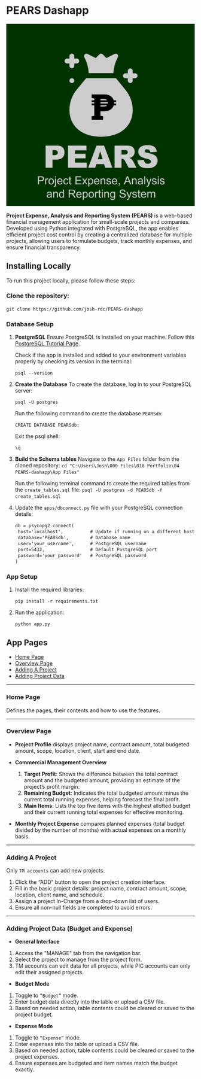 # PEARS Dashapp

![Assets/login.png](Assets/login.png)

**Project Expense, Analysis and Reporting System (PEARS)** is a web-based financial management application for small-scale projects and companies. Developed using Python integrated with PostgreSQL, the app enables efficient project cost control by creating a centralized database for multiple projects, allowing users to formulate budgets, track monthly expenses, and ensure financial transparency.

## Installing Locally
To run this project locally, please follow these steps:

### Clone the repository:
   ```
   git clone https://github.com/josh-rdc/PEARS-dashapp
   ```

### Database Setup 
1. **PostgreSQL**
   Ensure PostgreSQL is installed on your machine. Follow this [PostgreSQL Tutorial Page](https://neon.tech/postgresql/postgresql-getting-started/install-postgresql).

   Check if the app is installed and added to your environment variables properly by checking its version in the terminal:
   ```
   psql --version
   ```

2. **Create the Database**
   To create the database, log in to your PostgreSQL server:
   ```
   psql -U postgres
   ```

   Run the following command to create the database `PEARSdb`:
   ```
   CREATE DATABASE PEARSdb;
   ```

   Exit the psql shell:
   ```
   \q
   ```

3. **Build the Schema tables**
   Navigate to the `App Files` folder from the cloned repository:
   ``
   cd "C:\Users\Josh\000 Files\010 Portfolio\04 PEARS-dashapp\App Files"
   ``

   Run the following terminal command to create the required tables from the `create_tables.sql` file:
   ``
   psql -U postgres -d PEARSdb -f create_tables.sql
   ``

4. Update the `apps/dbconnect.py` file with your PostgreSQL connection details:
   ```
   db = psycopg2.connect(
    host='localhost',          # Update if running on a different host
    database='PEARSdb',        # Database name
    user='your_username',      # PostgreSQL username
    port=5432,                 # Default PostgreSQL port
    password='your_password'   # PostgreSQL password
   )
   ```

### App Setup
1. Install the required libraries:
   ```
   pip install -r requirements.txt
   ```
   

2. Run the application:
   ```
   python app.py
   ```

## App Pages
- [Home Page](#home-page)
- [Overview Page](#overview-page)
- [Adding A Project](#adding-a-project)
- [Adding Project Data](#adding-project-data-budget-and-expense)

---

### Home Page

Defines the pages, their contents and how to use the features.

--- 

### Overview Page

- **Project Profile** displays project name, contract amount, total budgeted amount, scope, location, client, start and end date.

- **Commercial Management Overview**

   1. **Target Profit**: Shows the difference between the total contract amount and the budgeted amount, providing an estimate of the project’s profit margin.
   2. **Remaining Budget**: Indicates the total budgeted amount minus the current total running expenses, helping forecast the final profit.
   3. **Main Items**: Lists the top five items with the highest allotted budget and their current running total expenses for effective monitoring.

- **Monthly Project Expense** compares planned expenses (total budget divided by the number of months) with actual expenses on a monthly basis.

--- 

### Adding A Project

Only `TM accounts` can add new projects.
1.	Click the “ADD” button to open the project creation interface.
2.	Fill in the basic project details: project name, contract amount, scope, location, client name, and schedule.
3.	Assign a project In-Charge from a drop-down list of users.
4.	Ensure all non-null fields are completed to avoid errors.

--- 

### Adding Project Data (Budget and Expense)

- **General Interface**
1. Access the "MANAGE" tab from the navigation bar.
2. Select the project to manage from the project form.
3. TM accounts can edit data for all projects, while PIC accounts can only edit their assigned projects.

- **Budget Mode**
1. Toggle to `“Budget”` mode.
2. Enter budget data directly into the table or upload a CSV file.
3. Based on needed action, table contents could be cleared or saved to the project budget.

- **Expense Mode**
1. Toggle to `“Expense”` mode.
2. Enter expenses into the table or upload a CSV file.
3. Based on needed action, table contents could be cleared or saved to the project expenses.
4. Ensure expenses are budgeted and item names match the budget exactly.
